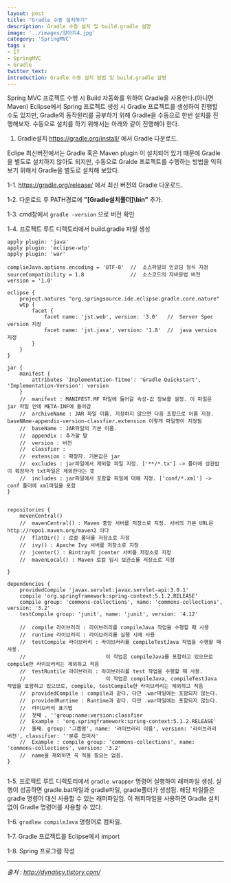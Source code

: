 ```yaml
---
layout: post
title: "Gradle 수동 설치하기"
description: Gradle 수동 설치 및 build.gradle 설명
image: '../images/강아지4.jpg'
category: 'SpringMVC'
tags : 
- IT
- SpringMVC
- Gradle
twitter_text: 
introduction: Gradle 수동 설치 방법 및 build.gradle 설명
---
```


Spring MVC 프로젝트 수행 시 Build 자동화를 위하여 Gradle을 사용한다.(아니면 Maven)
Eclipse에서 Spring 프로젝트 생성 시 Gradle 프로젝트를 생성하여 진행할 수도 있지만, Gradle의 동작원리를 공부하기 위해 Gradle을 수동으로 한번 설치를 진행해보자.
수동으로 설치를 하기 위해서는 아래와 같이 진행해야 한다.







1) Gradle설치
<https://gradle.org/install/> 에서 Gradle 다운로드.


Eclipe 최신버전에서는 Gradle 혹은 Maven plugin 이 설치되어 있기 때문에 Gradle을 별도로 설치하지 않아도 되지만, 수동으로 Gralde 프로젝트를 수행하는 방법을 익혀보기 위해서 Gradle을 별도로 설치해 보았다.





1-1. <https://gradle.org/release/> 에서 최신 버전의 Gradle 다운로드.


1-2. 다운로드 후 PATH경로에 **"[Gradle설치폴더]\bin"** 추가.


1-3. cmd창에서 `gradle -version` 으로 버전 확인


1-4. 프로젝트 루트 디렉토리에서 build.gradle 파일 생성
```
apply plugin: 'java'
apply plugin: 'eclipse-wtp'
apply plugin: 'war'

complieJava.options.encoding = 'UTF-8'	// 	소스파일의 인코딩 형식 지정
sourceCompatibility = 1.8 				//	소스코드의 자바문법 버전
version = '1.0'

eclipse {
	project.natures "org.springsource.ide.eclipse.gradle.core.nature"
	wtp {
		facet {
			facet name: 'jst.web', version: '3.0'	// 	Server Spec version 지정
			facet name: 'jst.java', version: '1.8'	// 	java version 지정
		}
	}
}

jar {
	manifest {
		attributes 'Inplementation-Titme': 'Gradle Quickstart', 'Implementation-Version': version
	}
	// 	manifest : MANIFEST.MF 파일에 들어갈 속성-값 정보를 설정. 이 파일은 jar 파일 안에 META-INF에 들어감
	// 	archiveName : JAR 파일 이름. 지정하지 않으면 다음 조합으로 이름 지정. baseNAme-appendix-version-classfier.extension 이렇게 파일명이 지정됨
	// 	baseName : JAR파일의 기본 이름.
	// 	appendix : 추가할 말
	// 	version : 버전
	// 	classfier :
	// 	extension : 확장자. 기본값은 jar
	// 	excludes : jar파일에서 제외할 파일 지정. ['**/*.tx'] -> 폴더에 상관없이 확장자가 txt파일은 제외한다는 뜻
	// 	includes : jar파일에서 포함할 파일에 대해 지정. ['conf/*.xml'] -> conf 폴더에 xml파일을 포함 
}


repositories {
	mevenCentral()
	//	mavenCentral() : Maven 중앙 서버를 저장소로 지정. 서버의 기본 URL은 http://repo1.maven.org/maven2 이다
	//	flatDir() : 로컬 폴더를 저장소로 지정
	//	ivy() : Apache Ivy 서버를 저장소로 지정
	//	jcenter() : Bintray의 jcenter 서버를 저장소로 지정
	//	mavenLocal() : Maven 로컬 임시 보관소를 저장소로 지정
    
}

dependencies {
    providedCompile 'javax.servlet:javax.servlet-api:3.0.1'
    compile 'org.springframework:spring-context:5.1.2.RELEASE'
    compile group: 'commons-collections', name: 'commons-collections', version: '3.2'
    testCompile group: 'junit', name: 'junit', version: '4.12'
    
    //	compile 라이브러리 : 라이브러리를 compileJava 작업을 수행할 때 사용
    //	runtime 라이브러리 : 라이브러리를 실행 시에 사용
    //	testCompile 라이브러리 : 라이브러리를 compileTestJava 작업을 수행할 때 사용. 
    //							이 작업은 compileJava를 포함하고 있으므로 compile한 라이브러리는 제외하고 적음
    //	testRuntile 라이브러리 : 라이브러리를 test 작업을 수행할 때 사용. 
	//    						이 작업은 compileJava, compileTestJava 작업을 포함하고 있으므로, compile, testCompile한 라이브러리는 제외하고 적음
    //	providedCompile : compile과 같다. 다만 .war파일에는 포함되지 않는다.
    //	providedRuntime : Runtime과 같다. 다만 .war파일에는 포함되지 않는다.
    //	라이브러리 표기법
    //	첫째 . ''group:name:version:classfier
    //	Example : 'org.springframework:spring-context:5.1.2.RELEASE'
    //	둘째. group: '그룹명', name: '라이브러리 이름', version: '라이브러리 버전', classifier: ''분류 접미사'
    //	Example : compile group: 'commons-collections', name: 'commons-collections', version: '3.2'
    // 	name을 제외하면 꼭 적을 필요는 없음.
}


```

1-5. 프로젝트 루트 디렉토리에서 `gradle wrapper` 명령어 실행하여 래퍼파일 생성. 실행이 성공하면 gradle.bat파일과 gradle파일, gradle폴더가 생성됨. 해당 파일들은 gradle 명령어 대신 사용할 수 있는 래퍼파일임. 이 래퍼파일을 사용하면 Gradle 설치 없이 Gradle 명령어를 사용할 수 있다.



1-6. `gradlew compileJava` 명령어로 컴파일.


1-7. Gradle 프로젝트를 Eclipse에서 import


1-8. Spring 프로그램 작성







_ _ _









*출처 : http://dynaticy.tistory.com/*
